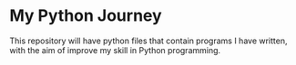 # My Python Journey

This repository will have python files that contain programs I have written, with the aim of improve my skill in Python programming.
